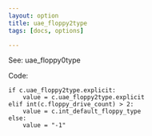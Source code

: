 ```yaml
---
layout: option
title: uae_floppy2type
tags: [docs, options]

---
```


See: uae_floppy0type

Code:

    if c.uae_floppy2type.explicit:
        value = c.uae_floppy2type.explicit
    elif int(c.floppy_drive_count) > 2:
        value = c.int_default_floppy_type
    else:
        value = "-1"
